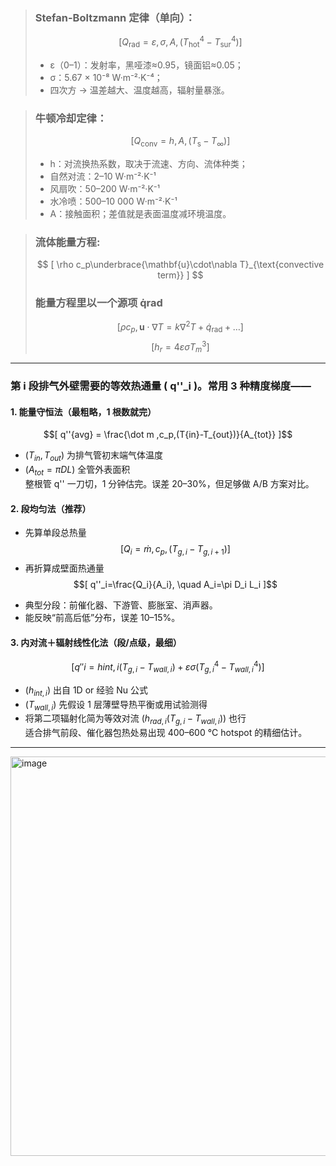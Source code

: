 
> ### Stefan-Boltzmann 定律（单向）：
> $$ [ Q_\text{rad}= \varepsilon , \sigma , A,(T_\text{hot}^4 - T_\text{sur}^4) ] $$
>* ε（0–1）：发射率，黑哑漆≈0.95，镜面铝≈0.05；
>* σ：5.67 × 10⁻⁸ W·m⁻²·K⁻⁴；
>* 四次方 → 温差越大、温度越高，辐射量暴涨。

> ### 牛顿冷却定律：
>$$ [ Q_\text{conv}= h , A,(T_\text{s} - T_\infty) ]  $$
>* h：对流换热系数，取决于流速、方向、流体种类；
>  * 自然对流：2–10 W·m⁻²·K⁻¹
>  * 风扇吹：50–200 W·m⁻²·K⁻¹ 
>  * 水冷喷：500–10 000 W·m⁻²·K⁻¹
>* A：接触面积；差值就是表面温度减环境温度。

> ### 流体能量方程:
>$$ [ \rho c_p\underbrace{\mathbf{u}\cdot\nabla T}_{\text{convective term}} ] $$
> ### 能量方程里以一个源项 q̇rad
>$$ [ \rho c_p,\mathbf{u}\cdot\nabla T = k\nabla^2T + \dot{q}_{\text{rad}} + \ldots ] $$
$$[ h_r = 4\varepsilon\sigma T_m^3 ]$$

---
### 第 i 段排气外壁需要的等效热通量 ( q''_i )。常用 3 种精度梯度——

#### 1. 能量守恒法（最粗略，1 根数就完）
$$[ q''{avg} = \frac{\dot m ,c_p,(T{in}-T_{out})}{A_{tot}} ]$$ 
* $( T_{in},T_{out} )$ 为排气管初末端气体温度
* $( A_{tot} = \pi D L )$ 全管外表面积  
整根管 q'' 一刀切，1 分钟估完。误差 20–30%，但足够做 A/B 方案对比。

#### 2. 段均匀法（推荐）
- 先算单段总热量
$$[ Q_i = \dot m ,c_p,(T_{g,i}-T_{g,i+1}) ]$$
- 再折算成壁面热通量
$$[ q''_i=\frac{Q_i}{A_i}, \quad A_i=\pi D_i L_i ]$$
* 典型分段：前催化器、下游管、膨胀室、消声器。
* 能反映“前高后低”分布，误差 10–15%。

#### 3. 内对流＋辐射线性化法（段/点级，最细）
$$[ q''i = h{int,i}(T_{g,i}-T_{wall,i})+\varepsilon\sigma(T_{g,i}^4-T_{wall,i}^4) ]$$
* $( h_{int,i} )$ 出自 1D or 经验 Nu 公式
* $( T_{wall,i} )$ 先假设 1 层薄壁导热平衡或用试验测得
* 将第二项辐射化简为等效对流 $( h_{rad,i}(T_{g,i}-T_{wall,i}) )$ 也行  
适合排气前段、催化器包热处易出现 400–600 °C hotspot 的精细估计。
---


<img width="1405" height="639" alt="image" src="https://github.com/user-attachments/assets/c7dc7a8f-4464-4811-b22a-b786a5c0c083" />
